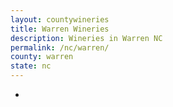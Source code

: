 ```yaml
---
layout: countywineries
title: Warren Wineries
description: Wineries in Warren NC
permalink: /nc/warren/
county: warren
state: nc
---
```

-
